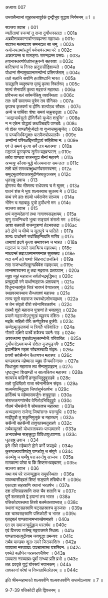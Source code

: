 अध्यायः 007

उभयसैन्यानां व्यूहरचनापूर्वकं द्वन्द्वीभूय युद्धाय निर्गमनम् ॥ 1 ॥

सञ्जय उवाच ।	001  
व्यतीतायां रजन्यां तु राजा दुर्योधनस्तदा ।	001a  
अब्रवीत्तावकान्सर्वान्सन्नह्यन्तां महारथाः ॥	001c  
राज्ञश्च मतमाज्ञाय समनह्यत सा चमूः ।	002a  
अयोजयन्रथांस्तूर्णं पर्यधावंस्तथा परे ॥	002c  
अकल्प्यन्त च मातङ्गाः समनह्यन्त पत्तयः ।	003a  
हयानास्तरणोपेतांश्चक्रुरन्ये सहस्रशः ॥	003c  
वादित्राणां च निनदः प्रादुरासीद्विशाम्पते ।	004a  
योधानां सैन्यमुख्यानामन्योन्यं प्रतिगर्जताम् ॥	004c  
ततो बलानि सर्वाणि हतशिष्टानि भारत ।	005a  
सन्नद्धानि व्यदृश्यन्त मृत्युं कृत्वा निवर्तनम् ॥	005c  
शल्यं सेनापतिं कृत्वा मद्रराजं महारथाः ।	006a  
प्रविभज्य बलं सर्वमनीकेषु व्यवस्थिताः ॥	006c  
ततः सर्वे समागम्य पुत्रेण तव सैनिकाः ।	007a  
कृपश्च कृतवर्मा च द्रौणिः शल्योऽथ सौबलः ।	007c  
अन्ये च पार्थिवाः शेषाः समयं चक्रुरादृताः ॥	007e  
`अद्याचार्यसुतो द्रौणिर्नैको युध्येत शत्रुभिः' ।	008a  
न न एकेन योद्धव्यं कथञ्चिदपि पाण्डवैः ॥	008c  
यो ह्येकः पाण्डवैर्युध्येद्यो वा युध्यन्तमुत्सृजेत् ।	009a  
स पञ्चभिर्भवेद्युक्तः पातकैश्चोपपातकैः ।	009c  
अन्योन्यं परिरक्षद्भिर्योद्धव्यं सहितैश्च नः ॥	009e  
एवं ते समयं कृत्वा सर्वे तत्र महारथाः ।	010a  
मद्रराजं पुरस्कृत्य तूर्णमभ्यद्रवन्परान् ॥	010c  
तथैव पाण्डवा राजन्व्यूह्य सैन्यं महारणे ।	011a  
अभ्ययुः कौरवान्युद्धे योत्स्यमानाः समन्ततः ॥	011c  
ततो बलं समभवत्क्षुब्धार्णवसमस्वनम् ।	012a  
समुद्भूतार्णवाकारमुदीर्णरथकुञ्जरम् ॥	012c  
धृतराष्ट्र उवाच ।	013  
द्रोणस्य चैव भीष्मस्य राधेयस्य च मे श्रुतम् ।	013a  
पातनं शंस मे भूयः शल्यस्याथ सुतस्य मे ॥	013c  
कथं रणे हतः शल्यो धर्मराजेन सञ्जय ।	014a  
भीमेन च महाबाहुः पुत्रो दुर्योधनो मम ॥	014c  
सञ्जय उवाच ।	015  
क्षयं मनुष्यदेहानां तथा नागाश्वसङ्क्षयम् ।	015a  
शृणु राजन्स्थिरो भूत्वा सङ्ग्रामं शंसतो मम ॥	015c  
आशा बलवती राजन्पुत्राणां तेऽभवत्तदा ॥	016ac  
हते द्रोणे च भीष्मे च सूतपुत्रे च पातिते ।	017a  
शल्यः पार्थान्रणे सर्वान्निहनिष्यति मारिष ॥	017c  
तामाशां हृदये कृत्वा समाश्वस्य च भारत ।	018a  
मद्रराजं च समरे समाश्रित्य महारथम् ।	018c  
नाथवन्तं तदाऽऽत्मानममन्यत सुतस्तव ॥	018e  
यदा कर्णे हते पार्थाः सिंहनादं प्रचक्रिरे ।	019a  
तदा राजन्धार्तराष्ट्रान्प्रविवेश महद्भयम् ॥	019c  
तान्समाश्वास्य तु तदा मद्रराजः प्रतापवान् ।	020a  
व्यूह्य व्यूहं महाराज सर्वतोभद्रमृद्धिमत् ॥	020c  
प्रत्युद्ययौ रणे पार्थान्मद्रराजः प्रतापवान् ।	021a  
विधून्वन्कार्मुकं चित्रं भारघ्नं वेगवत्तरम् ।	021c  
रथप्रवरमास्थाय सैन्धवाश्वं महारथः ॥	021e  
तस्य सूतो महाराज रथस्थोऽशोभयद्रथम् ।	022a  
स तेन संवृतो वीरो रथेनामित्रकर्शनः ।	022c  
तस्थौ शूरो महाराज पुत्राणां ते भयप्रणुत् ॥	022e  
प्रयाणे मद्रराजोऽभून्मुखं व्यूहस्य दंशितः ।	023a  
मद्रकैः सहितो वीरैः कर्णपुत्रैश्च दुर्जयैः ॥	023c  
सव्येऽभूत्कृतवर्मा च त्रिगर्तैः परिवारितः ।	024a  
गौतमो दक्षिणे पार्श्वे शकैश्च यवनैः सह ॥	024c  
अश्वत्थामा पृष्ठतोऽभूत्काम्भोजैः परिवारितः ।	025a  
दुर्योधनोऽभवन्मध्ये रक्षितः कुरुपुङ्गवैः ॥	025c  
हयानीकेन महता सौबलश्चापि संवृतः ।	026a  
प्रययौ सर्वसैन्येन कैतव्यश्च महारथः ॥	026c  
पाण्डवाश्च महेष्वासा व्यूह्य सैन्यमरिन्दमाः ।	027a  
त्रिधाभूता महाराज तव सैन्यमुपाद्रवन् ॥	027c  
धृष्टद्युम्नः शिखण्डी च सात्यकिश्च महारथः ।	028a  
शल्यस्य वाहिनीं हन्तुमभिदुद्रुवुराहवे ॥	028c  
ततो युधिष्ठिरो राजा स्वेनानीकेन संवृतः ।	029a  
शल्यमेवाभिदुद्राव जिघांसुर्भरतर्षभः ॥	029c  
हार्दिक्यं च महेष्वासमर्जुनः शत्रुपूगहा ।	030a  
संशप्तकगणांश्चैव वेगितोऽभिविदुद्रुवे ॥	030c  
गौतमं भीमसेनो वै सोमकाश्च महारथाः ।	031a  
अभ्यद्रवन्त राजेन्द्र जिघांसन्तः परान्युधि ॥	031c  
माद्रीपुत्रौ तु शकुनिमुलूकं च महारथम् ।	032a  
ससैन्यौ सहसैन्यौ तावुपतस्थतुराहवे ॥	032c  
तथैवायुतशो योधास्तावकाः पाण्डवान्रणे ।	033a  
अभ्यवर्तन्त सङ्क्रुद्धा विविधायुधपाणयः ॥	033c  
धृतराष्ट्र उवाच ।	034  
हते भीष्मे महेष्वासे द्रोणे कर्णे जयद्रथे ।	034a  
कुरुष्वल्पावशिष्टेषु पाण्डवेषु च संयुगे ॥	034c  
संरब्धेषु च पार्थेषु पराक्रान्तेषु सञ्जय ।	035a  
मामकानां परेषां च किं शिष्टमभवद्बलम् ॥	035c  
सञ्जय उवाच ।	036  
यथा वयं परे राजन्युद्धाय समुपस्थिताः ।	036a  
यावच्चासीद्बलं शिष्टं सङ्ग्रामे तन्निबोध मे ॥	036c  
एकादश सहस्राणि रथानां भरतर्षभ ।	037a  
दश दन्तिसहस्राणि सप्त चैव शतानि च ॥	037c  
पूर्णे शतसहस्रे द्वे हयानां तत्र भारत ।	038a  
पत्तिकोट्यस्तथा तिस्रो बलमेतत्तवाभवत् ॥	038c  
रथानां षट्सहस्राणि षट्सहस्राश्च कुञ्जराः ।	039a  
दश चाश्वसहस्राणि पत्तिकोटी च भारत ॥	039c  
एतद्बलं पाण्डवानामभवच्छेषमाहवे ।	040a  
एत एव समाजग्मुर्युद्धाय भरतर्षभ ॥	040c  
एवं विभज्य राजेन्द्र मद्रराजमते स्थिताः ।	041a  
पाण्डवान्प्रत्युदीयाम जयगृद्धाः प्रमन्यवः ॥	041c  
तथैव पाण्डवाः शूराः समरे जितकाशिनः ।	042a  
उपयाता नरव्याघ्राः पाञ्चालाश्च यशस्विनः ॥	042c  
एवमेते बलौघेन परस्परवधैषिणः ।	043a  
उपयाता नरव्याघ्राः पूर्वां सन्ध्यां प्रति प्रभो ॥	043c  
ततः प्रववृते युद्धं घोररूपं भयानकम् ।	044a  
तावकानां परेषां च निघ्नतामितरेतरम् ॥ ॥	044c  

इति श्रीमन्महाभारते शल्यपर्वणि शल्यवधपर्वणि सप्तमोऽध्यायः ॥ 7 ॥

9-7-39 पत्तिकोटी इति द्विवचनम् ॥


